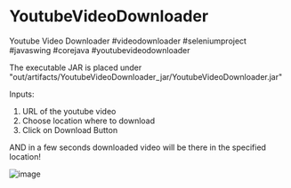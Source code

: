 
# YoutubeVideoDownloader
Youtube Video Downloader #videodownloader #seleniumproject #javaswing #corejava #youtubevideodownloader

The executable JAR is placed under "out/artifacts/YoutubeVideoDownloader_jar/YoutubeVideoDownloader.jar"

Inputs:

1. URL of the youtube video
2. Choose location where to download
3. Click on Download Button

AND in a few seconds downloaded video will be there in the specified location!

![image](https://user-images.githubusercontent.com/116838925/209482351-b5146933-7758-48ab-ab5d-ee8239cbf95c.png)
